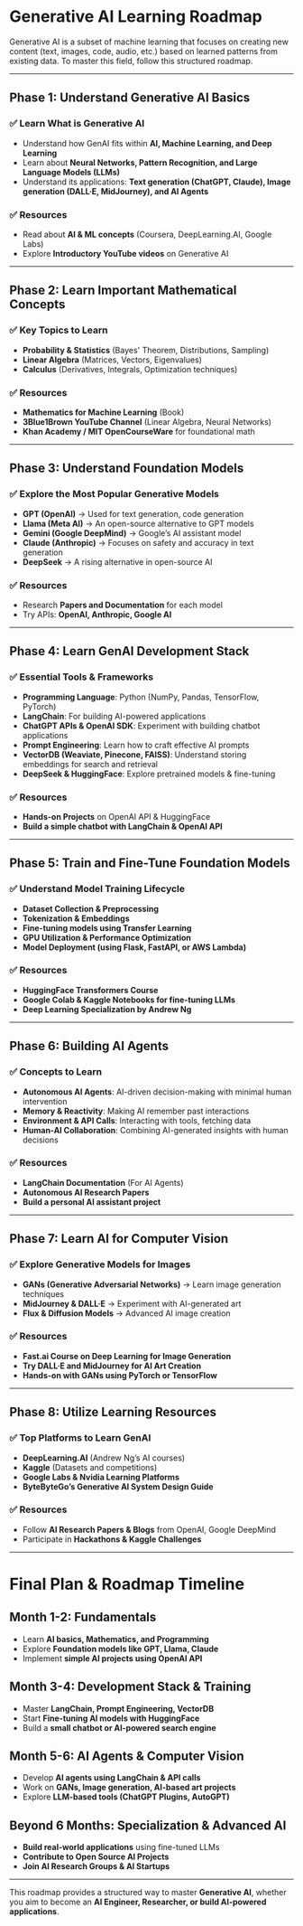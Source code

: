 # **Generative AI Learning Roadmap**

Generative AI is a subset of machine learning that focuses on creating new content (text, images, code, audio, etc.) based on learned patterns from existing data. To master this field, follow this structured roadmap.

---

## **Phase 1: Understand Generative AI Basics**
### ✅ Learn What is Generative AI  
- Understand how GenAI fits within **AI, Machine Learning, and Deep Learning**  
- Learn about **Neural Networks, Pattern Recognition, and Large Language Models (LLMs)**  
- Understand its applications: **Text generation (ChatGPT, Claude), Image generation (DALL·E, MidJourney), and AI Agents**  

### ✅ Resources  
- Read about **AI & ML concepts** (Coursera, DeepLearning.AI, Google Labs)  
- Explore **Introductory YouTube videos** on Generative AI  

---

## **Phase 2: Learn Important Mathematical Concepts**
### ✅ Key Topics to Learn  
- **Probability & Statistics** (Bayes' Theorem, Distributions, Sampling)  
- **Linear Algebra** (Matrices, Vectors, Eigenvalues)  
- **Calculus** (Derivatives, Integrals, Optimization techniques)  

### ✅ Resources  
- **Mathematics for Machine Learning** (Book)  
- **3Blue1Brown YouTube Channel** (Linear Algebra, Neural Networks)  
- **Khan Academy / MIT OpenCourseWare** for foundational math  

---

## **Phase 3: Understand Foundation Models**
### ✅ Explore the Most Popular Generative Models  
- **GPT (OpenAI)** → Used for text generation, code generation  
- **Llama (Meta AI)** → An open-source alternative to GPT models  
- **Gemini (Google DeepMind)** → Google’s AI assistant model  
- **Claude (Anthropic)** → Focuses on safety and accuracy in text generation  
- **DeepSeek** → A rising alternative in open-source AI  

### ✅ Resources  
- Research **Papers and Documentation** for each model  
- Try APIs: **OpenAI, Anthropic, Google AI**  

---

## **Phase 4: Learn GenAI Development Stack**
### ✅ Essential Tools & Frameworks  
- **Programming Language**: Python (NumPy, Pandas, TensorFlow, PyTorch)  
- **LangChain**: For building AI-powered applications  
- **ChatGPT APIs & OpenAI SDK**: Experiment with building chatbot applications  
- **Prompt Engineering**: Learn how to craft effective AI prompts  
- **VectorDB (Weaviate, Pinecone, FAISS)**: Understand storing embeddings for search and retrieval  
- **DeepSeek & HuggingFace**: Explore pretrained models & fine-tuning  

### ✅ Resources  
- **Hands-on Projects** on OpenAI API & HuggingFace  
- **Build a simple chatbot with LangChain & OpenAI API**  

---

## **Phase 5: Train and Fine-Tune Foundation Models**
### ✅ Understand Model Training Lifecycle  
- **Dataset Collection & Preprocessing**  
- **Tokenization & Embeddings**  
- **Fine-tuning models using Transfer Learning**  
- **GPU Utilization & Performance Optimization**  
- **Model Deployment (using Flask, FastAPI, or AWS Lambda)**  

### ✅ Resources  
- **HuggingFace Transformers Course**  
- **Google Colab & Kaggle Notebooks for fine-tuning LLMs**  
- **Deep Learning Specialization by Andrew Ng**  

---

## **Phase 6: Building AI Agents**
### ✅ Concepts to Learn  
- **Autonomous AI Agents**: AI-driven decision-making with minimal human intervention  
- **Memory & Reactivity**: Making AI remember past interactions  
- **Environment & API Calls**: Interacting with tools, fetching data  
- **Human-AI Collaboration**: Combining AI-generated insights with human decisions  

### ✅ Resources  
- **LangChain Documentation** (For AI Agents)  
- **Autonomous AI Research Papers**  
- **Build a personal AI assistant project**  

---

## **Phase 7: Learn AI for Computer Vision**
### ✅ Explore Generative Models for Images  
- **GANs (Generative Adversarial Networks)** → Learn image generation techniques  
- **MidJourney & DALL·E** → Experiment with AI-generated art  
- **Flux & Diffusion Models** → Advanced AI image creation  

### ✅ Resources  
- **Fast.ai Course on Deep Learning for Image Generation**  
- **Try DALL·E and MidJourney for AI Art Creation**  
- **Hands-on with GANs using PyTorch or TensorFlow**  

---

## **Phase 8: Utilize Learning Resources**
### ✅ Top Platforms to Learn GenAI  
- **DeepLearning.AI** (Andrew Ng’s AI courses)  
- **Kaggle** (Datasets and competitions)  
- **Google Labs & Nvidia Learning Platforms**  
- **ByteByteGo’s Generative AI System Design Guide**  

### ✅ Resources  
- Follow **AI Research Papers & Blogs** from OpenAI, Google DeepMind  
- Participate in **Hackathons & Kaggle Challenges**  

---

# **Final Plan & Roadmap Timeline**
## **Month 1-2: Fundamentals**
- Learn **AI basics, Mathematics, and Programming**  
- Explore **Foundation models like GPT, Llama, Claude**  
- Implement **simple AI projects using OpenAI API**  

## **Month 3-4: Development Stack & Training**
- Master **LangChain, Prompt Engineering, VectorDB**  
- Start **Fine-tuning AI models with HuggingFace**  
- Build a **small chatbot or AI-powered search engine**  

## **Month 5-6: AI Agents & Computer Vision**
- Develop **AI agents using LangChain & API calls**  
- Work on **GANs, Image generation, AI-based art projects**  
- Explore **LLM-based tools (ChatGPT Plugins, AutoGPT)**  

## **Beyond 6 Months: Specialization & Advanced AI**
- **Build real-world applications** using fine-tuned LLMs  
- **Contribute to Open Source AI Projects**  
- **Join AI Research Groups & AI Startups**  

---

This roadmap provides a structured way to master **Generative AI**, whether you aim to become an **AI Engineer, Researcher, or build AI-powered applications**.

